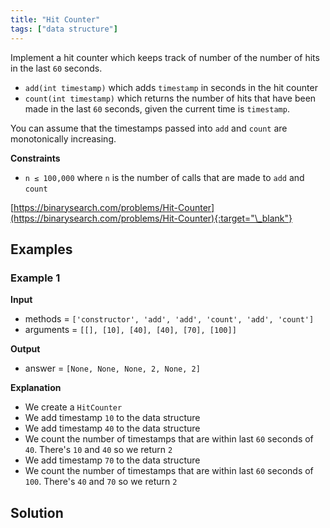 ```yaml
---
title: "Hit Counter"
tags: ["data structure"]
---
```


Implement a hit counter which keeps track of number of the number of hits in the last `60` seconds.

- `add(int timestamp)` which adds `timestamp` in seconds in the hit counter
- `count(int timestamp)` which returns the number of hits that have been made in the last `60` seconds, given the current time is `timestamp`.

You can assume that the timestamps passed into `add` and `count` are monotonically increasing.

**Constraints**

- `n ≤ 100,000` where `n` is the number of calls that are made to `add` and `count`

[https://binarysearch.com/problems/Hit-Counter](https://binarysearch.com/problems/Hit-Counter){:target="\_blank"}

## Examples

### Example 1

**Input**

- methods = `['constructor', 'add', 'add', 'count', 'add', 'count']`
- arguments = `[[], [10], [40], [40], [70], [100]]`

**Output**

- answer = `[None, None, None, 2, None, 2]`

**Explanation**

- We create a `HitCounter`
- We add timestamp `10` to the data structure
- We add timestamp `40` to the data structure
- We count the number of timestamps that are within last `60` seconds of `40`. There's `10` and `40` so we return `2`
- We add timestamp `70` to the data structure
- We count the number of timestamps that are within last `60` seconds of `100`. There's `40` and `70` so we return `2`

## Solution

<script src="https://gist.github.com/yaeba/16da7be5123724fcf6eccc25581cef5a.js?file=Hit-Counter.cpp"></script>

